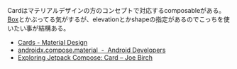 Cardはマテリアルデザインの方のコンセプトで対応するcomposableがある。
[Box](Box.md)とかぶってる気がするが、elevationとかshapeの指定があるのでこっちを使いたい事が結構ある。

- [Cards - Material Design](https://material.io/components/cards)
- [androidx.compose.material  -  Android Developers](https://developer.android.com/reference/kotlin/androidx/compose/material/package-summary#Card%28androidx.compose.ui.Modifier,androidx.compose.ui.graphics.Shape,androidx.compose.ui.graphics.Color,androidx.compose.ui.graphics.Color,androidx.compose.foundation.BorderStroke,androidx.compose.ui.unit.Dp,kotlin.Function0%29)
- [Exploring Jetpack Compose: Card – Joe Birch](https://joebirch.co/android/exploring-jetpack-compose-card/)